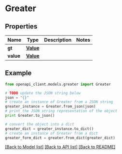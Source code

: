 # Greater


## Properties
Name | Type | Description | Notes
------------ | ------------- | ------------- | -------------
**gt** | [**Value**](Value.md) |  | 
**value** | [**Value**](Value.md) |  | 

## Example

```python
from openapi_client.models.greater import Greater

# TODO update the JSON string below
json = "{}"
# create an instance of Greater from a JSON string
greater_instance = Greater.from_json(json)
# print the JSON string representation of the object
print Greater.to_json()

# convert the object into a dict
greater_dict = greater_instance.to_dict()
# create an instance of Greater from a dict
greater_form_dict = greater.from_dict(greater_dict)
```
[[Back to Model list]](../README.md#documentation-for-models) [[Back to API list]](../README.md#documentation-for-api-endpoints) [[Back to README]](../README.md)



